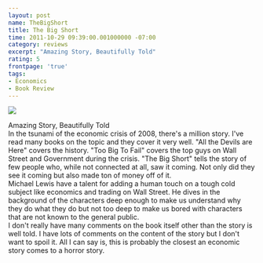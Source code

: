 ```yaml
---
layout: post
name: TheBigShort
title: The Big Short
time: 2011-10-29 09:39:00.001000000 -07:00
category: reviews
excerpt: "Amazing Story, Beautifully Told"
rating: 5
frontpage: 'true'
tags:
- Economics
- Book Review
---
```

<img class="imageOnRight" src="{{ site.imgFolder_reviews }}{{ page.name }}/TheBigShortCover.jpg">

<div class="stars" title="{{ page.rating }} Stars" data-percent="{{ page.rating }}"></div>

Amazing Story, Beautifully Told  
In the tsunami of the economic crisis of 2008, there's a million story. I've read many books on the topic and they cover it very well. "All the Devils are Here" covers the history. "Too Big To Fail" covers the top guys on Wall Street and Government during the crisis. "The Big Short" tells the story of few people who, while not connected at all, saw it coming. Not only did they see it coming but also made ton of money off of it.  
Michael Lewis have a talent for adding a human touch on a tough cold subject like economics and trading on Wall Street. He dives in the background of the characters deep enough to make us understand why they do what they do but not too deep to make us bored with characters that are not known to the general public.  
I don't really have many comments on the book itself other than the story is well told. I have lots of comments on the content of the story but I don't want to spoil it. All I can say is, this is probably the closest an economic story comes to a horror story.  

